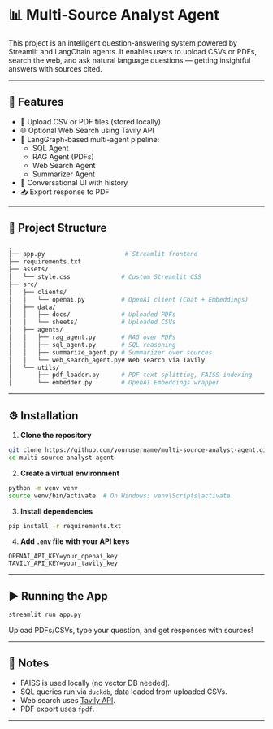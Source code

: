 
# 📊 Multi-Source Analyst Agent

This project is an intelligent question-answering system powered by Streamlit and LangChain agents. It enables users to upload CSVs or PDFs, search the web, and ask natural language questions — getting insightful answers with sources cited.

---

## 🚀 Features

- 📁 Upload CSV or PDF files (stored locally)
- 🌐 Optional Web Search using Tavily API
- 🤖 LangGraph-based multi-agent pipeline:
  - SQL Agent
  - RAG Agent (PDFs)
  - Web Search Agent
  - Summarizer Agent
- 📜 Conversational UI with history
- 📥 Export response to PDF

---

## 🧠 Project Structure

```bash
.
├── app.py                      # Streamlit frontend
├── requirements.txt
├── assets/
│   └── style.css              # Custom Streamlit CSS
├── src/
│   ├── clients/
│   │   └── openai.py          # OpenAI client (Chat + Embeddings)
│   ├── data/
│   │   ├── docs/              # Uploaded PDFs
│   │   └── sheets/            # Uploaded CSVs
│   ├── agents/
│   │   ├── rag_agent.py       # RAG over PDFs
│   │   ├── sql_agent.py       # SQL reasoning
│   │   ├── summarize_agent.py # Summarizer over sources
│   │   └── web_search_agent.py# Web search via Tavily
│   └── utils/
│       ├── pdf_loader.py      # PDF text splitting, FAISS indexing
│       └── embedder.py        # OpenAI Embeddings wrapper
```

---

## ⚙️ Installation

1. **Clone the repository**
```bash
git clone https://github.com/yourusername/multi-source-analyst-agent.git
cd multi-source-analyst-agent
```

2. **Create a virtual environment**
```bash
python -m venv venv
source venv/bin/activate  # On Windows: venv\Scripts\activate
```

3. **Install dependencies**
```bash
pip install -r requirements.txt
```

4. **Add `.env` file with your API keys**
```env
OPENAI_API_KEY=your_openai_key
TAVILY_API_KEY=your_tavily_key
```

---

## ▶️ Running the App

```bash
streamlit run app.py
```

Upload PDFs/CSVs, type your question, and get responses with sources!

---

## 📌 Notes

- FAISS is used locally (no vector DB needed).
- SQL queries run via `duckdb`, data loaded from uploaded CSVs.
- Web search uses [Tavily API](https://app.tavily.com/).
- PDF export uses `fpdf`.

---



